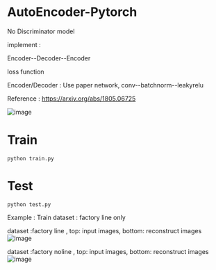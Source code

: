 # AutoEncoder-Pytorch

No Discriminator model 

implement :

Encoder--Decoder--Encoder

loss function

Encoder/Decoder : Use paper network, conv--batchnorm--leakyrelu

Reference : https://arxiv.org/abs/1805.06725

![image](https://user-images.githubusercontent.com/58428559/187032363-003a6ef7-82b6-4829-a72f-000c9e4a1d86.png)



# Train
```
python train.py
```

# Test
```
python test.py
```
Example :
Train dataset : factory line only

dataset :factory line , top: input images, bottom: reconstruct images
![image](https://user-images.githubusercontent.com/58428559/187033159-156e3b7d-35e9-4720-8c05-7420a7dda0eb.png)

dataset :factory noline , top: input images, bottom: reconstruct images
![image](https://user-images.githubusercontent.com/58428559/187033196-c5d015a6-b71d-4bfd-a38a-cdae8e889455.png)
